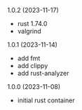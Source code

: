 1.0.2 (2023-11-17)

* rust 1.74.0
* valgrind

1.0.1 (2023-11-14)

* add fmt
* add clippy
* add rust-analyzer

1.0.0 (2023-11-08)

* initial rust container
